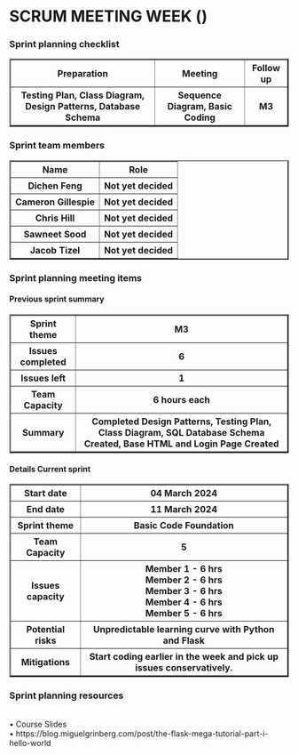 <h1>SCRUM MEETING WEEK ()</h1>

<h3>  Sprint planning checklist</h3>
<table border = "2">
    <tr>
        <th>Preparation</th>
        <th>Meeting</th>
        <th>Follow up</th>
    <tr>
    <tr >
        <th>Testing Plan, Class Diagram, Design Patterns, Database Schema</th>
        <th>Sequence Diagram, Basic Coding</th>
        <th>M3</th>
    </tr>
</table>
<h3>Sprint team members</h3>
<table border = "2">
    <tr>
        <th>Name</th>
        <th>Role</th>
    <tr>
    <tr >
                <th>Dichen Feng</th>
        <th>Not yet decided</th>
    </tr>
    <tr >
        <th>Cameron Gillespie</th>
        <th>Not yet decided</th>
    </tr>
    <tr >
        <th>Chris Hill</th>
        <th>Not yet decided</th>
    </tr>
    <tr >
        <th>Sawneet Sood</th>
        <th>Not yet decided</th>
    </tr>
    <tr>
        <th>Jacob Tizel</th>
        <th>Not yet decided</th>
    </tr>
</table>

<h3>Sprint planning meeting items</h3>

<h4>Previous sprint summary</h4>

<table border = "2">
    <tr>
        <th>Sprint theme</th>
        <th>M3</th>
    <tr>
    <tr >
        <th>Issues completed</th>
        <th>6</th>
    </tr>
    <tr >
        <th>Issues left</th>
        <th>1</th>
    </tr>
    <tr >
        <th>Team Capacity</th>
        <th>6 hours each</th>
    </tr>
    <tr >
        <th>Summary</th>
        <th>Completed Design Patterns, Testing Plan, Class Diagram, SQL Database Schema Created, Base HTML and Login Page Created</th>
    </tr>
</table>

<h4>Details Current sprint</h4>

<table border = "2">
    <tr>
        <th>Start date</th>
        <th>04 March 2024</th>  
    <tr>
    <tr >
        <th>End date</th>
        <th>11 March 2024</th>
    </tr>
    <tr >
        <th>Sprint theme</th>
        <th>Basic Code Foundation</th>
    </tr>
    <tr >
        <th>Team Capacity</th>
        <th>5</th>
    </tr>
    <tr >
        <th>Issues capacity</th>
        <th>Member 1 - 6 hrs
            <br>Member 2 - 6 hrs
            <br>Member 3 - 6 hrs
            <br>Member 4 - 6 hrs
            <br>Member 5 - 6 hrs
        </th>
    </tr>
    <tr >
        <th>Potential risks</th>
        <th>Unpredictable learning curve with Python and Flask</th>
    </tr>
    <tr >
        <th>Mitigations</th>
        <th>Start coding earlier in the week and pick up issues conservatively.</th>
    </tr>
</table>
<h3>Sprint planning resources</h3>
<br>• Course Slides
<br>• https://blog.miguelgrinberg.com/post/the-flask-mega-tutorial-part-i-hello-world